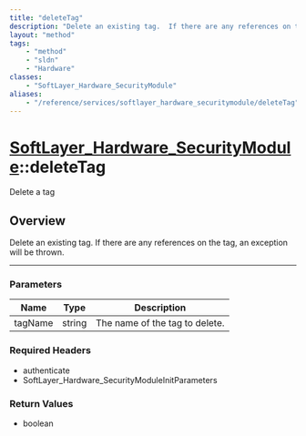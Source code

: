 ```yaml
---
title: "deleteTag"
description: "Delete an existing tag.  If there are any references on the tag, an exception will be thrown."
layout: "method"
tags:
    - "method"
    - "sldn"
    - "Hardware"
classes:
    - "SoftLayer_Hardware_SecurityModule"
aliases:
    - "/reference/services/softlayer_hardware_securitymodule/deleteTag"
---
```

# [SoftLayer_Hardware_SecurityModule](/reference/services/SoftLayer_Hardware_SecurityModule)::deleteTag

Delete a tag


## Overview 
Delete an existing tag.  If there are any references on the tag, an exception will be thrown. 

-----

### Parameters 
|Name | Type | Description |
| --- | --- | --- |
|tagName| string| The name of the tag to delete.|


### Required Headers
* authenticate
* SoftLayer_Hardware_SecurityModuleInitParameters


### Return Values
* boolean




